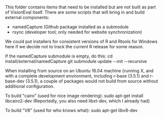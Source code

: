 This folder contains items that need to be installed but are not built
as part of VisionEval itself.  There are some scripts that will bring
in and build external components:

* namedCapture (Github package installed as a submodule
* rsync (developer tool; only needed for website synchronization)

We could put installers for consistent versions of R and Rtools for
Windows here if we decide not to track the current R release for some
reason.

If the namedCapture submodule is empty, do this:
cd install/external/namedCapture
git submodule update --init --recursive

When installing from source on an Ubuntu 16.04 machine (running X,
and with a complete development environment, including r-base (3.5.1)
and r-base-dev (3.5.1), a couple of packages would not build from source
without additional configuration.

To build "cairo" (used for nice image rendering):
sudo apt-get install libcairo2-dev
(Reportedly, you also need libxt-dev, which I already had)

To build "V8" (used for who knows what):
sudo apt-get libv8-dev

